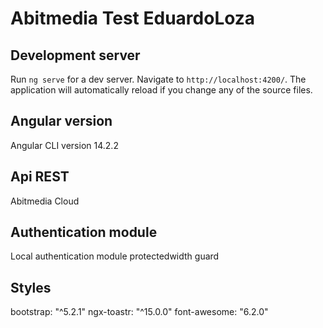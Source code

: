 # Abitmedia Test EduardoLoza

## Development server

Run `ng serve` for a dev server. Navigate to `http://localhost:4200/`. The application will automatically reload if you change any of the source files.

## Angular version

Angular CLI version 14.2.2

## Api REST

Abitmedia Cloud

## Authentication module

Local authentication module protectedwidth guard

## Styles

bootstrap: "^5.2.1"
ngx-toastr: "^15.0.0"
font-awesome: "6.2.0"
